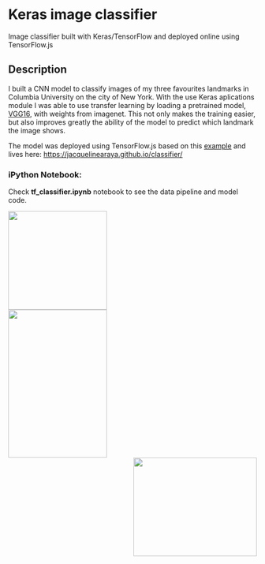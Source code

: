 # Keras image classifier

Image classifier built with Keras/TensorFlow and deployed online using TensorFlow.js

## Description

I built a CNN model to classify images of my three favourites landmarks in Columbia University on the city of New York. With the use Keras aplications module I was 
able to use transfer learning by loading a pretrained model, [VGG16](https://neurohive.io/en/popular-networks/vgg16/), with weights from imagenet. This not only makes the training easier, but also improves greatly the
ability of the model to predict which landmark the image shows.

The model was deployed using TensorFlow.js based on this [example](https://github.com/tensorflow/tfjs-examples/tree/master/mobilenet) and lives here: https://jacquelinearaya.github.io/classifier/

### iPython Notebook:

Check **tf_classifier.ipynb** notebook to see the data pipeline and model code.

<div class="row">
  <div class="column">
    <img src="https://github.com/jacquelinearaya/jacquelinearaya.github.io/blob/master/classifier/lion.jpg" width="200" height="200" align="left"/></img>
  </div>
  <div class="column">
    <img src="https://github.com/jacquelinearaya/jacquelinearaya.github.io/blob/master/classifier/almamater.jpg" width="200" height="300" align="middle"/></img> 
  </div>
  <div class="column">
    <img src="https://github.com/jacquelinearaya/jacquelinearaya.github.io/blob/master/classifier/curl.jpg" width="250" height="200" align="right"/></img>
  </div>
</div>
